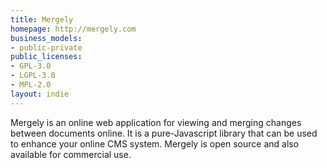 ```yaml
---
title: Mergely
homepage: http://mergely.com
business_models:
- public-private
public_licenses:
- GPL-3.0
- LGPL-3.0
- MPL-2.0
layout: indie
---
```


Mergely is an online web application for viewing and merging changes between documents online.  It is a pure-Javascript library that can be used to enhance your online CMS system.  Mergely is open source and also available for commercial use.

